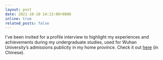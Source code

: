 ```yaml
---
layout: post
date: 2021-10-10 14:13:00+0800
inline: true
related_posts: false
---
```


I've been invited for a profile interview to highlight my experiences and achievements during my undergraduate studies, used for Wuhan University’s admissions publicity in my home province. Check it out [here](https://mp.weixin.qq.com/s/vmqLsMbr36th2ia8ftulWQ) (in Chinese).
